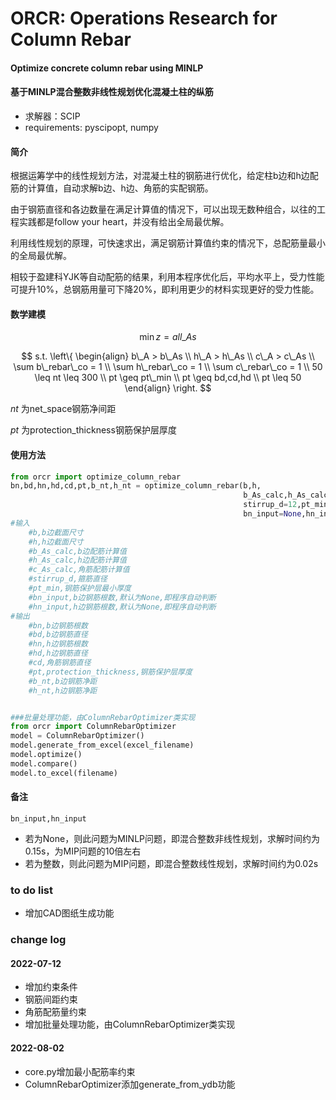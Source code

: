 # ORCR: Operations Research for Column Rebar

#### Optimize concrete column rebar using MINLP
#### 基于MINLP混合整数非线性规划优化混凝土柱的纵筋
- 求解器：SCIP
- requirements: pyscipopt, numpy

#### 简介
根据运筹学中的线性规划方法，对混凝土柱的钢筋进行优化，给定柱b边和h边配筋的计算值，自动求解b边、h边、角筋的实配钢筋。

由于钢筋直径和各边数量在满足计算值的情况下，可以出现无数种组合，以往的工程实践都是follow your heart，并没有给出全局最优解。

利用线性规划的原理，可快速求出，满足钢筋计算值约束的情况下，总配筋量最小的全局最优解。

相较于盈建科YJK等自动配筋的结果，利用本程序优化后，平均水平上，受力性能可提升10%，总钢筋用量可下降20%，即利用更少的材料实现更好的受力性能。

#### 数学建模
$$
\min z = all\_As
$$

$$
s.t.
\left\{
	\begin{align}
		b\_A > b\_As \\
		h\_A > h\_As \\
		c\_A > c\_As \\
		\sum b\_rebar\_co = 1 \\
		\sum h\_rebar\_co = 1 \\
		\sum c\_rebar\_co = 1 \\
		50 \leq nt \leq 300 \\
		pt \geq pt\_min \\
		pt \geq bd,cd,hd \\
		pt \leq 50
	\end{align}
\right.
$$

$nt$ 为net_space钢筋净间距

$pt$ 为protection_thickness钢筋保护层厚度

#### 使用方法
```python
from orcr import optimize_column_rebar
bn,bd,hn,hd,cd,pt,b_nt,h_nt = optimize_column_rebar(b,h,
                                                    b_As_calc,h_As_calc,c_As_calc,
                                                    stirrup_d=12,pt_min=20,min_As_rate=None,
                                                    bn_input=None,hn_input=None)
#输入
    #b,b边截面尺寸
    #h,h边截面尺寸
    #b_As_calc,b边配筋计算值
    #h_As_calc,h边配筋计算值
    #c_As_calc,角筋配筋计算值
    #stirrup_d,箍筋直径
    #pt_min,钢筋保护层最小厚度
    #bn_input,b边钢筋根数,默认为None,即程序自动判断
    #hn_input,h边钢筋根数,默认为None,即程序自动判断
#输出
    #bn,b边钢筋根数
    #bd,b边钢筋直径
    #hn,h边钢筋根数
    #hd,h边钢筋直径
    #cd,角筋钢筋直径
    #pt,protection_thickness,钢筋保护层厚度
    #b_nt,b边钢筋净距
    #h_nt,h边钢筋净距


###批量处理功能，由ColumnRebarOptimizer类实现
from orcr import ColumnRebarOptimizer
model = ColumnRebarOptimizer()
model.generate_from_excel(excel_filename)
model.optimize()
model.compare()
model.to_excel(filename)
```

#### 备注
`bn_input,hn_input` 
- 若为None，则此问题为MINLP问题，即混合整数非线性规划，求解时间约为0.15s，为MIP问题的10倍左右
- 若为整数，则此问题为MIP问题，即混合整数线性规划，求解时间约为0.02s

### to do list
- 增加CAD图纸生成功能


### change log
#### 2022-07-12
- 增加约束条件
- 钢筋间距约束
- 角筋配筋量约束
- 增加批量处理功能，由ColumnRebarOptimizer类实现
#### 2022-08-02
- core.py增加最小配筋率约束
- ColumnRebarOptimizer添加generate_from_ydb功能
